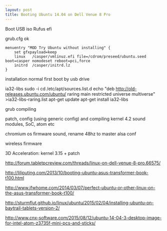 ```yaml
---
layout: post
title: Booting Ubuntu 14.04 on Dell Venue 8 Pro
---
```

Boot USB
iso Rufus
efi

grub.cfg ok

	menuentry "MOD Try Ubuntu without installing" {
		set gfxpayload=keep
		linux	/casper/vmlinuz.efi file=/cdrom/preseed/ubuntu.seed boot=casper nomodeset reboot=pci,force
		initrd	/casper/initrd.lz
	}

installation normal
first boot by usb drive

ia32-libs
sudo -i
cd /etc/apt/sources.list.d
echo "deb http://old-releases.ubuntu.com/ubuntu/ raring main restricted universe multiverse" >ia32-libs-raring.list
apt-get update
apt-get install ia32-libs

grub compiling

patch, config (using generic config) and compiling kernel 4.2
sound modules, SoC, atom etc

 chromium os firmware sound, rename 48hz to master
alsa conf

wireless firmware

3D Acceleration: kernel 3.15 + patch

http://forum.tabletpcreview.com/threads/linux-on-dell-venue-8-pro.66575/

http://liliputing.com/2013/10/booting-ubuntu-asus-transformer-book-t100.html

http://www.jfwhome.com/2014/03/07/perfect-ubuntu-or-other-linux-on-the-asus-transformer-book-t100/

http://sturmflut.github.io/linux/ubuntu/2015/02/04/installing-ubuntu-on-baytrail-tablets-version-2/

http://www.cnx-software.com/2015/08/12/ubuntu-14-04-3-desktop-image-for-intel-atom-z3735f-mini-pcs-and-sticks/
